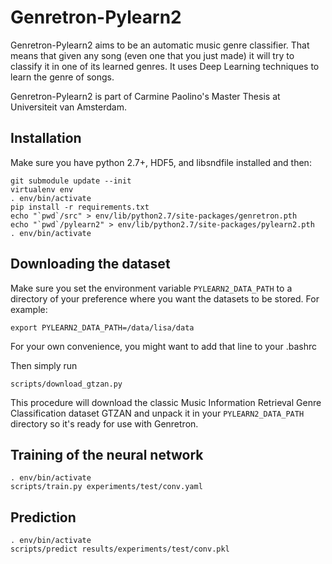 Genretron-Pylearn2
==================

Genretron-Pylearn2 aims to be an automatic music genre classifier. That means that given any song (even one that you just made) it will try to classify it in one of its learned genres. It uses Deep Learning techniques to learn the genre of songs.

Genretron-Pylearn2 is part of Carmine Paolino's Master Thesis at Universiteit van Amsterdam.

Installation
------------

Make sure you have python 2.7+, HDF5, and libsndfile installed and then:

    git submodule update --init
    virtualenv env
    . env/bin/activate
    pip install -r requirements.txt
    echo "`pwd`/src" > env/lib/python2.7/site-packages/genretron.pth
    echo "`pwd`/pylearn2" > env/lib/python2.7/site-packages/pylearn2.pth
    . env/bin/activate

Downloading the dataset
-----------------------

Make sure you set the environment variable `PYLEARN2_DATA_PATH` to a directory of your preference where you want the datasets to be stored. For example:

    export PYLEARN2_DATA_PATH=/data/lisa/data

For your own convenience, you might want to add that line to your .bashrc

Then simply run

    scripts/download_gtzan.py

This procedure will download the classic Music Information Retrieval Genre Classification dataset GTZAN and unpack it in your `PYLEARN2_DATA_PATH` directory so it's ready for use with Genretron.

Training of the neural network
------------------------------

	. env/bin/activate
    scripts/train.py experiments/test/conv.yaml

Prediction
----------

    . env/bin/activate
    scripts/predict results/experiments/test/conv.pkl
